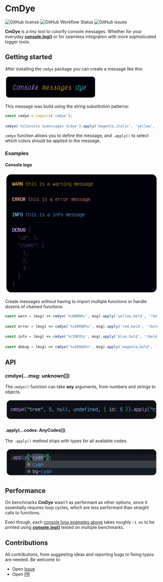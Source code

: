 # CmDye

![GitHub license](https://img.shields.io/github/license/santosned/cmdye?style=flat&colorA=black&colorB=black)
![GitHub Workflow Status](https://img.shields.io/github/actions/workflow/status/santosned/cmdye/node.js.yml?style=flat&colorA=black&colorB=black)
![GitHub issues](https://img.shields.io/github/issues/santosned/cmdye?style=flat&colorA=black&colorB=black)

**CmDye** is a tiny tool to colorify console messages. Whether for your everyday [**console.log()**](https://developer.mozilla.org/en-US/docs/Web/API/Console/log) or for seamless integration with more sophisticated logger tools.

## Getting started

After installing the `cmdye` package you can create a message like this:

<img width="300" src="docs/assets/1-preview.webp" alt="Preview of getting started section" >

This message was build using the string substitution patterns:

```js
const cmdye = require('cmdye');

cmdye('%cConsole %cmessages %cdye').apply('magenta,italic', 'yellow', 'cyan');
```

`cmdye` function allows you to define the message, and `.apply()` to select which colors should be applied to the message.

### Examples

#### Console logs

<img width="600" src="docs/assets/2-preview.webp" alt="Preview of warn, error, info and debug messages" >

Create messages without having to import multiple functions or handle dozens of chained functions:

```js
const warn = (msg) => cmdye('%cWARN%c', msg).apply('yellow,bold', '!bold');

const error = (msg) => cmdye('%cERROR%c', msg).apply('red,bold', '!bold');

const info = (msg) => cmdye('%cINFO%c', msg).apply('blue,bold', '!bold');

const debug = (msg) => cmdye('%cDEBUG%c', msg).apply('magenta,bold', '!bold,dim');
```

## API

### cmdye(...msg: unknown[])

The `cmdye()` function can take **any** arguments, from numbers and strings to objects.

<img width="600" src="docs/assets/3-preview.webp" alt="Preview of accepted cmdye function arguments" >

#### .apply(...codes: AnyCodes[])

The `.apply()` method ships with types for all available codes.

<img width="600" src="docs/assets/4-preview.webp" alt="Preview of autocomplete in the apply method" >

## Performance

On benchmarks **CmDye** wasn't as performant as other options, since it essentially requires loop cycles, which are less performant than straight calls to functions.

Even though, each [console logs examples above](#console-logs) takes roughly `~1 ms` to be printed using [**console.log()**](https://developer.mozilla.org/en-US/docs/Web/API/Console/log) tested on multiple benchmarks.

## Contributions

All contributions, from suggesting ideas and reporting bugs to fixing typos are needed. Be welcome to:

- Open [Issue](https://github.com/santosned/cmdye/issues)
- Open [PR](https://github.com/santosned/cmdye/pulls)
